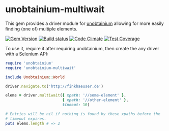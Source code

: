 # unobtainium-multiwait

This gem provides a driver module for [unobtainium](https://github.com/jfinkhaeuser/unobtainium)
allowing for more easily finding (one of) multiple elements.

[![Gem Version](https://badge.fury.io/rb/unobtainium-multiwait.svg)](https://badge.fury.io/rb/unobtainium-multiwait)
[![Build status](https://travis-ci.org/jfinkhaeuser/unobtainium-multiwait.svg?branch=master)](https://travis-ci.org/jfinkhaeuser/unobtainium-multiwait)
[![Code Climate](https://codeclimate.com/github/jfinkhaeuser/unobtainium-multiwait/badges/gpa.svg)](https://codeclimate.com/github/jfinkhaeuser/unobtainium-multiwait)
[![Test Coverage](https://codeclimate.com/github/jfinkhaeuser/unobtainium-multiwait/badges/coverage.svg)](https://codeclimate.com/github/jfinkhaeuser/unobtainium-multiwait/coverage)

To use it, require it after requiring unobtainium, then create the any driver
with a Selenium API:

```ruby
require 'unobtainium'
require 'unobtainium-multiwait'

include Unobtainium::World

driver.navigate.to('http://finkhaeuser.de')

elems = driver.multiwait({ xpath: '//some-element' },
                         { xpath: '//other-element' },
                         timeout: 10)

# Entries will be nil if nothing is found by these xpaths before the
# timeout expires.
puts elems.length # => 2
```
